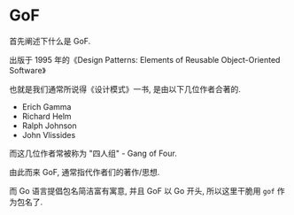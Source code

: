 # GoF

首先阐述下什么是 GoF.

出版于 1995 年的《Design Patterns: Elements of Reusable Object-Oriented Software》

也就是我们通常所说得《设计模式》一书, 是由以下几位作者合著的.

- Erich Gamma
- Richard Helm
- Ralph Johnson 
- John Vlissides

而这几位作者常被称为 "四人组" - Gang of Four.

由此而来 GoF, 通常指代作者们的著作/思想.

而 Go 语言提倡包名简洁富有寓意, 并且 GoF 以 Go 开头, 所以这里干脆用 `gof` 作为包名了.